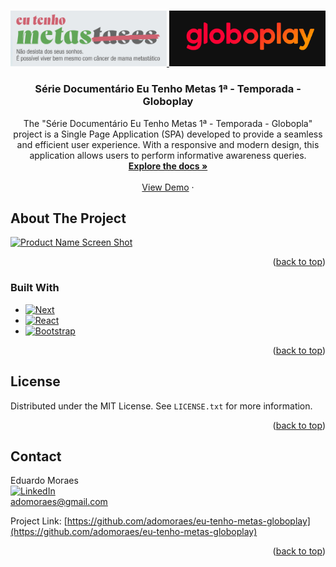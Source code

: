 <a name="readme-top"></a>

<!-- PROJECT LOGO -->
<br />
<div align="center">
  <a href="https://github.com/adomoraes/eu-tenho-metas-globoplay">
    <img src="images/logo.png" alt="Logo" width="250">
    <img src="images/logo-globo.png" alt="Logo" width="250">
  </a>

<h3 align="center">Série Documentário Eu Tenho Metas 1ª - Temporada - Globoplay</h3>

  <p align="center">
    The "Série Documentário Eu Tenho Metas 1ª - Temporada - Globopla" project is a Single Page Application (SPA) developed to provide a seamless and efficient user experience. With a responsive and modern design, this application allows users to perform informative awareness queries.
    <br />
    <a href="#"><strong>Explore the docs »</strong></a>
    <br />
    <br />
    <a href="https://pilulasdesaude.com.br/especiais/outubro-rosa/" target="_blank" rel="nofollow">View Demo</a>
    ·
  </p>
</div>

<!-- ABOUT THE PROJECT -->
## About The Project

[![Product Name Screen Shot][product-screenshot]](https://pilulasdesaude.com.br/especiais/outubro-rosa/)

<p align="right">(<a href="#readme-top">back to top</a>)</p>



### Built With

* [![Next][Next.js]][Next-url]
* [![React][React.js]][React-url]
* [![Bootstrap][Bootstrap.com]][Bootstrap-url]

<p align="right">(<a href="#readme-top">back to top</a>)</p>


<!-- LICENSE -->
## License

Distributed under the MIT License. See `LICENSE.txt` for more information.

<p align="right">(<a href="#readme-top">back to top</a>)</p>



<!-- CONTACT -->
## Contact

Eduardo Moraes <br /> [![LinkedIn][linkedin-shield]][linkedin-url] <br /> adomoraes@gmail.com

Project Link: [https://github.com/adomoraes/eu-tenho-metas-globoplay](https://github.com/adomoraes/eu-tenho-metas-globoplay)

<p align="right">(<a href="#readme-top">back to top</a>)</p>


<!-- MARKDOWN LINKS & IMAGES -->
<!-- https://www.markdownguide.org/basic-syntax/#reference-style-links -->
[contributors-shield]: https://img.shields.io/github/contributors/github_username/repo_name.svg?style=for-the-badge
[contributors-url]: https://github.com/adomoraes/eu-tenho-metas-globoplay/graphs/contributors
[forks-shield]: https://img.shields.io/github/forks/github_username/repo_name.svg?style=for-the-badge
[forks-url]: https://github.com/adomoraes/eu-tenho-metas-globoplay/network/members
[stars-shield]: https://img.shields.io/github/stars/github_username/repo_name.svg?style=for-the-badge
[stars-url]: https://github.com/adomoraes/eu-tenho-metas-globoplay/stargazers
[issues-shield]: https://img.shields.io/github/issues/github_username/repo_name.svg?style=for-the-badge
[issues-url]: https://github.com/adomoraes/eu-tenho-metas-globoplay/issues
[license-shield]: https://img.shields.io/github/license/github_username/repo_name.svg?style=for-the-badge
[license-url]: https://github.com/adomoraes/eu-tenho-metas-globoplay/blob/master/LICENSE.txt
[linkedin-shield]: https://img.shields.io/badge/-LinkedIn-black.svg?style=for-the-badge&logo=linkedin&colorB=555
[linkedin-url]: https://www.linkedin.com/in/eduardo-moraes-939312143/
[product-screenshot]: images/screenshot.png
[Next.js]: https://img.shields.io/badge/next.js-000000?style=for-the-badge&logo=nextdotjs&logoColor=white
[Next-url]: https://nextjs.org/
[React.js]: https://img.shields.io/badge/React-20232A?style=for-the-badge&logo=react&logoColor=61DAFB
[React-url]: https://reactjs.org/
[Bootstrap.com]: https://img.shields.io/badge/Bootstrap-563D7C?style=for-the-badge&logo=bootstrap&logoColor=white
[Bootstrap-url]: https://getbootstrap.com
[JQuery.com]: https://img.shields.io/badge/jQuery-0769AD?style=for-the-badge&logo=jquery&logoColor=white
[JQuery-url]: https://jquery.com 